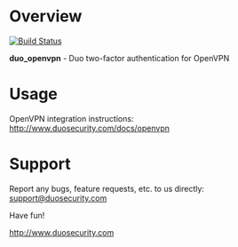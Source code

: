 # Overview

[![Build Status](https://travis-ci.org/duosecurity/duo_openvpn.svg?branch=master)](https://travis-ci.org/duosecurity/duo_openvpn)

**duo_openvpn** - Duo two-factor authentication for OpenVPN

# Usage

OpenVPN integration instructions: <http://www.duosecurity.com/docs/openvpn>

# Support

Report any bugs, feature requests, etc. to us directly:
support@duosecurity.com

Have fun!

<http://www.duosecurity.com>
